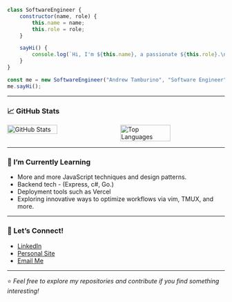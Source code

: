 ```javascript
class SoftwareEngineer {
    constructor(name, role) {
        this.name = name;
        this.role = role;
    }

    sayHi() {
        console.log(`Hi, I'm ${this.name}, a passionate ${this.role}.\nThanks for dropping by!`);
    }
}

const me = new SoftwareEngineer("Andrew Tamburino", "Software Engineer");
me.sayHi();
```
---

### 📈 GitHub Stats

<div style="display: flex; justify-content: space-between;">
  <img src="https://github-readme-stats.vercel.app/api?username=atamburino&show_icons=true&theme=radical" alt="GitHub Stats" style="width: 48%;"/>
  <img src="https://github-readme-stats.vercel.app/api/top-langs/?username=atamburino&layout=compact&theme=radical" alt="Top Languages" style="width: 48%;"/>
</div>

---

### 🌱 I’m Currently Learning

- More and more JavaScript techniques and design patterns.
- Backend tech - (Express, c#, Go.)
- Deployment tools such as Vercel 
- Exploring innovative ways to optimize workflows via vim, TMUX, and more.

---

### 🤝 Let’s Connect!

- [LinkedIn](https://www.linkedin.com/in/andrew-tamburino/)
- [Personal Site](https://www.andyt.pro/)
- [Email Me](mailto:tamburinoandy@gmail.com)

---

⭐️ *Feel free to explore my repositories and contribute if you find something interesting!*
